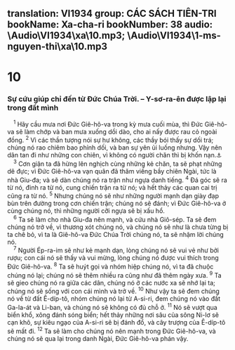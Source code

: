 translation: VI1934
group: CÁC SÁCH TIÊN-TRI
bookName: Xa-cha-ri 
bookNumber: 38
audio: \Audio\VI1934\xa\10.mp3; \Audio\VI1934\1-ms-nguyen-thi\xa\10.mp3
-------

<div class="title"><h1>10</h1><h3>Sự cứu giúp chỉ đến từ Đức Chúa Trời. – Y-sơ-ra-ên được lập lại trong đất mình</h3></div>
<span class="verse xa_10_1"> <sup>1</sup> Hãy cầu mưa nơi Đức Giê-hô-va trong kỳ mưa cuối mùa, thì Đức Giê-hô-va sẽ làm chớp và ban mưa xuống dồi dào, cho ai nấy được rau cỏ ngoài đồng. </span>
<span class="verse xa_10_2"><sup>2</sup> Vì các thần tượng nói sự hư không, các thầy bói thấy sự dối trá; chúng nó rao chiêm bao phỉnh dối, và ban sự yên ủi luống nhưng. Vậy nên dân tan đi như những con chiên, vì không có người chăn thì bị khốn nạn.<a data-toggle="tooltip" data-placement="bottom" title="Mat 9:36; Mac 6:34">⚓</a><br/></span>
<span class="verse xa_10_3"> <sup>3</sup> Cơn giận ta đã hừng lên nghịch cùng những kẻ chăn, ta sẽ phạt những dê đực; vì Đức Giê-hô-va vạn quân đã thăm viếng bầy chiên Ngài, tức là nhà Giu-đa; và sẽ dàn chúng nó ra trận như ngựa danh tiếng. </span>
<span class="verse xa_10_4"><sup>4</sup> Đá góc sẽ ra từ nó, đinh ra từ nó, cung chiến trận ra từ nó; và hết thảy các quan cai trị cũng ra từ nó. </span>
<span class="verse xa_10_5"><sup>5</sup> Nhưng chúng nó sẽ như những người mạnh dạn giày đạp bùn trên đường trong cơn chiến trận; chúng nó sẽ đánh; vì Đức Giê-hô-va ở cùng chúng nó, thì những người cỡi ngựa sẽ bị xấu hổ. <br/></span>
<span class="verse xa_10_6"> <sup>6</sup> Ta sẽ làm cho nhà Giu-đa nên mạnh, và cứu nhà Giô-sép. Ta sẽ đem chúng nó trở về, vì thương xót chúng nó, và chúng nó sẽ như là chưa từng bị ta chê bỏ, vì ta là Giê-hô-va Đức Chúa Trời chúng nó, ta sẽ nhậm lời chúng nó. <br/></span>
<span class="verse xa_10_7"> <sup>7</sup> Người Ép-ra-im sẽ như kẻ mạnh dạn, lòng chúng nó sẽ vui vẻ như bởi rượu; con cái nó sẽ thấy và vui mừng, lòng chúng nó được vui thích trong Đức Giê-hô-va. </span>
<span class="verse xa_10_8"><sup>8</sup> Ta sẽ huýt gọi và nhóm hiệp chúng nó, vì ta đã chuộc chúng nó lại; chúng nó sẽ thêm nhiều ra cũng như đã thêm ngày xưa. </span>
<span class="verse xa_10_9"><sup>9</sup> Ta sẽ gieo chúng nó ra giữa các dân, chúng nó ở các nước xa sẽ nhớ lại ta; chúng nó sẽ sống với con cái mình và trở về. </span>
<span class="verse xa_10_10"><sup>10</sup> Như vậy ta sẽ đem chúng nó về từ đất Ê-díp-tô, nhóm chúng nó lại từ A-si-ri, đem chúng nó vào đất Ga-la-át và Li-ban, và chúng nó sẽ không có đủ chỗ ở. </span>
<span class="verse xa_10_11"><sup>11</sup> Nó sẽ vượt qua biển khổ, xông đánh sóng biển; hết thảy những nơi sâu của sông Ni-lơ sẽ cạn khô, sự kiêu ngạo của A-si-ri sẽ bị đánh đổ, và cây trượng của Ê-díp-tô sẽ mất đi. </span>
<span class="verse xa_10_12"><sup>12</sup> Ta sẽ làm cho chúng nó nên mạnh trong Đức Giê-hô-va, và chúng nó sẽ qua lại trong danh Ngài, Đức Giê-hô-va phán vậy. <br/></span>
